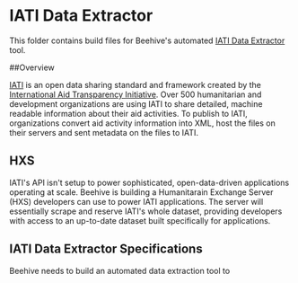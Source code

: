 # IATI Data Extractor

This folder contains build files for Beehive's automated [IATI Data Extractor]() tool.

##Overview

[IATI]() is an open data sharing standard and framework created by the [International Aid Transparency Initiative](http://iatistandard.org). Over 500 humanitarian and development organizations are using IATI to share detailed, machine readable information about their aid activities. To publish to IATI, organizations convert aid activity information into XML, host the files on their servers and sent metadata on the files to IATI.

## HXS

IATI's API isn't setup to power sophisticated, open-data-driven applications operating at scale. Beehive is building a Humanitarain Exchange Server (HXS) developers can use to power IATI applications. The server will essentially scrape and reserve IATI's whole dataset, providing developers with access to an up-to-date dataset built specifically for applications.


## IATI Data Extractor Specifications

Beehive needs to build an automated data extraction tool to 
